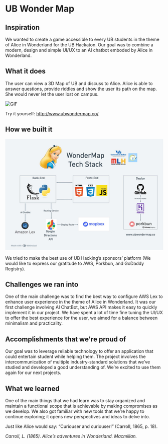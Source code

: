 # UB Wonder Map
## Inspiration
We wanted to create a game accessible to every UB students in the theme of Alice in Wonderland for the UB Hackaton. Our goal was to combine a modern, design and simple UI/UX to an AI chatbot emboded by Alice in Wonderland.

## What it does
The user can view a 3D Map of UB and discuss to Alice. Alice is able to answer questions, provide riddles and show the user its path on the map. She would never let the user lost on campus.

![GIF](static/gifvideo.gif)

Try it yourself: http://www.ubwondermap.co/

## How we built it
![Stack](static/stack.jpeg)

We tried to make the best use of UB Hacking’s sponsors’ platform (We would like to express our gratitude to AWS, Porkbun, and GoDaddy Registry).

## Challenges we ran into
One of the main challenge was to find the best way to configure AWS Lex to enhance user experience in the theme of Alice in Wonderland. It was our first challenge involving AI ChatBot, but AWS API makes it easy to quickly implement it in our project.
We have spent a lot of time fine tuning the UI/UX to offer the best experience for the user, we aimed for a balance between minimalism and practicality.

## Accomplishments that we're proud of
Our goal was to leverage reliable technology to offer an application that could entertain student while helping them. The project involves the intercommunication of multiple industry-standard solutions that we’ve studied and developed a good understanding of. We’re excited to use them again for our next projects.

## What we learned
One of the main things that we had learn was to stay organized and maintain a functional scope that is achievable by making compromises as we develop. 
We also got familiar with new tools that we’re happy to continue exploring; it opens new perspectives and ideas to delve into.

Just like Alice would say: “Curiouser and curiouser!” (Carroll, 1865, p. 18).

_Carroll, L. (1865). Alice’s adventures in Wonderland. Macmillan._



